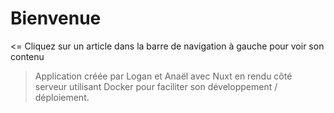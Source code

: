 # Bienvenue

<= Cliquez sur un article dans la barre de navigation à gauche pour voir son contenu

> Application créée par Logan et Anaël avec Nuxt en rendu côté serveur utilisant Docker pour faciliter son développement / déploiement. 